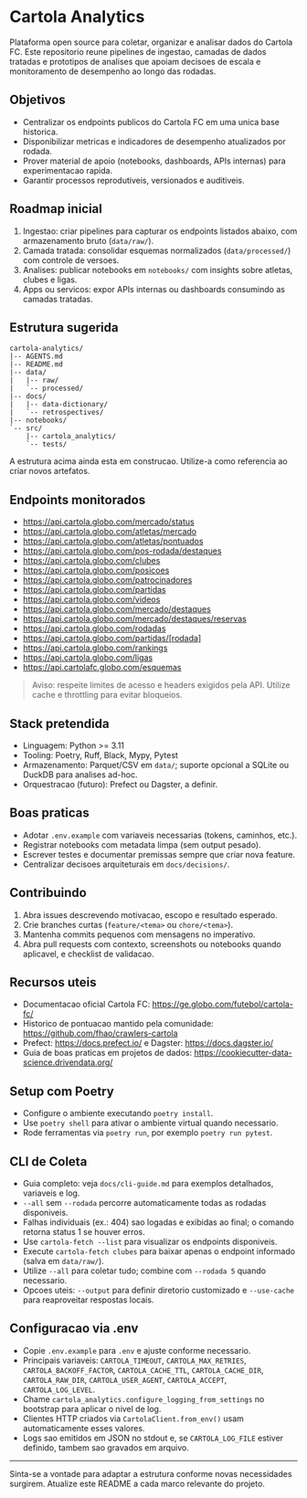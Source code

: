 # Cartola Analytics

Plataforma open source para coletar, organizar e analisar dados do Cartola FC. Este repositorio reune pipelines de ingestao, camadas de dados tratadas e prototipos de analises que apoiam decisoes de escala e monitoramento de desempenho ao longo das rodadas.

## Objetivos
- Centralizar os endpoints publicos do Cartola FC em uma unica base historica.
- Disponibilizar metricas e indicadores de desempenho atualizados por rodada.
- Prover material de apoio (notebooks, dashboards, APIs internas) para experimentacao rapida.
- Garantir processos reprodutiveis, versionados e auditiveis.

## Roadmap inicial
1. Ingestao: criar pipelines para capturar os endpoints listados abaixo, com armazenamento bruto (`data/raw/`).
2. Camada tratada: consolidar esquemas normalizados (`data/processed/`) com controle de versoes.
3. Analises: publicar notebooks em `notebooks/` com insights sobre atletas, clubes e ligas.
4. Apps ou servicos: expor APIs internas ou dashboards consumindo as camadas tratadas.

## Estrutura sugerida
```
cartola-analytics/
|-- AGENTS.md
|-- README.md
|-- data/
|   |-- raw/
|   `-- processed/
|-- docs/
|   |-- data-dictionary/
|   `-- retrospectives/
|-- notebooks/
`-- src/
    |-- cartola_analytics/
    `-- tests/
```
A estrutura acima ainda esta em construcao. Utilize-a como referencia ao criar novos artefatos.

## Endpoints monitorados
- https://api.cartola.globo.com/mercado/status
- https://api.cartola.globo.com/atletas/mercado
- https://api.cartola.globo.com/atletas/pontuados
- https://api.cartola.globo.com/pos-rodada/destaques
- https://api.cartola.globo.com/clubes
- https://api.cartola.globo.com/posicoes
- https://api.cartola.globo.com/patrocinadores
- https://api.cartola.globo.com/partidas
- https://api.cartola.globo.com/videos
- https://api.cartola.globo.com/mercado/destaques
- https://api.cartola.globo.com/mercado/destaques/reservas
- https://api.cartola.globo.com/rodadas
- https://api.cartola.globo.com/partidas/[rodada]
- https://api.cartola.globo.com/rankings
- https://api.cartola.globo.com/ligas
- https://api.cartolafc.globo.com/esquemas

> Aviso: respeite limites de acesso e headers exigidos pela API. Utilize cache e throttling para evitar bloqueios.

## Stack pretendida
- Linguagem: Python >= 3.11
- Tooling: Poetry, Ruff, Black, Mypy, Pytest
- Armazenamento: Parquet/CSV em `data/`; suporte opcional a SQLite ou DuckDB para analises ad-hoc.
- Orquestracao (futuro): Prefect ou Dagster, a definir.

## Boas praticas
- Adotar `.env.example` com variaveis necessarias (tokens, caminhos, etc.).
- Registrar notebooks com metadata limpa (sem output pesado).
- Escrever testes e documentar premissas sempre que criar nova feature.
- Centralizar decisoes arquiteturais em `docs/decisions/`.

## Contribuindo
1. Abra issues descrevendo motivacao, escopo e resultado esperado.
2. Crie branches curtas (`feature/<tema>` ou `chore/<tema>`).
3. Mantenha commits pequenos com mensagens no imperativo.
4. Abra pull requests com contexto, screenshots ou notebooks quando aplicavel, e checklist de validacao.

## Recursos uteis
- Documentacao oficial Cartola FC: https://ge.globo.com/futebol/cartola-fc/
- Historico de pontuacao mantido pela comunidade: https://github.com/fhao/crawlers-cartola
- Prefect: https://docs.prefect.io/ e Dagster: https://docs.dagster.io/
- Guia de boas praticas em projetos de dados: https://cookiecutter-data-science.drivendata.org/

## Setup com Poetry
- Configure o ambiente executando `poetry install`.
- Use `poetry shell` para ativar o ambiente virtual quando necessario.
- Rode ferramentas via `poetry run`, por exemplo `poetry run pytest`.

## CLI de Coleta
- Guia completo: veja `docs/cli-guide.md` para exemplos detalhados, variaveis e log.
- `--all` sem `--rodada` percorre automaticamente todas as rodadas disponiveis.
- Falhas individuais (ex.: 404) sao logadas e exibidas ao final; o comando retorna status 1 se houver erros.
- Use `cartola-fetch --list` para visualizar os endpoints disponiveis.
- Execute `cartola-fetch clubes` para baixar apenas o endpoint informado (salva em `data/raw/`).
- Utilize `--all` para coletar tudo; combine com `--rodada 5` quando necessario.
- Opcoes uteis: `--output` para definir diretorio customizado e `--use-cache` para reaproveitar respostas locais.

## Configuracao via .env
- Copie `.env.example` para `.env` e ajuste conforme necessario.
- Principais variaveis: `CARTOLA_TIMEOUT`, `CARTOLA_MAX_RETRIES`, `CARTOLA_BACKOFF_FACTOR`, `CARTOLA_CACHE_TTL`, `CARTOLA_CACHE_DIR`, `CARTOLA_RAW_DIR`, `CARTOLA_USER_AGENT`, `CARTOLA_ACCEPT`, `CARTOLA_LOG_LEVEL`.
- Chame `cartola_analytics.configure_logging_from_settings` no bootstrap para aplicar o nivel de log.
- Clientes HTTP criados via `CartolaClient.from_env()` usam automaticamente esses valores.
- Logs sao emitidos em JSON no stdout e, se `CARTOLA_LOG_FILE` estiver definido, tambem sao gravados em arquivo.

---
Sinta-se a vontade para adaptar a estrutura conforme novas necessidades surgirem. Atualize este README a cada marco relevante do projeto.
